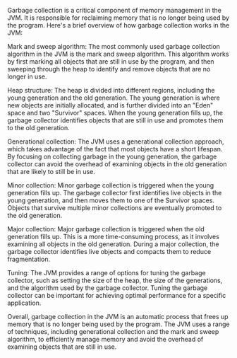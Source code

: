 Garbage collection is a critical component of memory management in the JVM. It is responsible for reclaiming memory that is no longer being used by the program. Here's a brief overview of how garbage collection works in the JVM:

Mark and sweep algorithm: The most commonly used garbage collection algorithm in the JVM is the mark and sweep algorithm. This algorithm works by first marking all objects that are still in use by the program, and then sweeping through the heap to identify and remove objects that are no longer in use.

Heap structure: The heap is divided into different regions, including the young generation and the old generation. The young generation is where new objects are initially allocated, and is further divided into an "Eden" space and two "Survivor" spaces. When the young generation fills up, the garbage collector identifies objects that are still in use and promotes them to the old generation.

Generational collection: The JVM uses a generational collection approach, which takes advantage of the fact that most objects have a short lifespan. By focusing on collecting garbage in the young generation, the garbage collector can avoid the overhead of examining objects in the old generation that are likely to still be in use.

Minor collection: Minor garbage collection is triggered when the young generation fills up. The garbage collector first identifies live objects in the young generation, and then moves them to one of the Survivor spaces. Objects that survive multiple minor collections are eventually promoted to the old generation.

Major collection: Major garbage collection is triggered when the old generation fills up. This is a more time-consuming process, as it involves examining all objects in the old generation. During a major collection, the garbage collector identifies live objects and compacts them to reduce fragmentation.

Tuning: The JVM provides a range of options for tuning the garbage collector, such as setting the size of the heap, the size of the generations, and the algorithm used by the garbage collector. Tuning the garbage collector can be important for achieving optimal performance for a specific application.

Overall, garbage collection in the JVM is an automatic process that frees up memory that is no longer being used by the program. The JVM uses a range of techniques, including generational collection and the mark and sweep algorithm, to efficiently manage memory and avoid the overhead of examining objects that are still in use.
